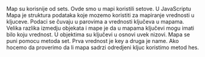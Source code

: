 Map su korisnije od sets. Ovde smo u mapi koristili setove.
U JavaScriptu Mapa je struktura podataka koje mozemo koristiti za mapiranje vrednosti u kljuceve. Podaci se čuvaju u parovima a vrednosti ključeva u mapama. Velika razlika izmedju objekata i mape je da u mapama ključevi mogu imati bilo koju vrednost. U objektima su ključevi u osnovi uvek nizovi.
Mapa se puni pomocu metoda set. Prva vrednost je key a druga je name.
Ako hocemo da proverimo da li mapa sadrzi odredjeni kljuc koristimo metod hes.